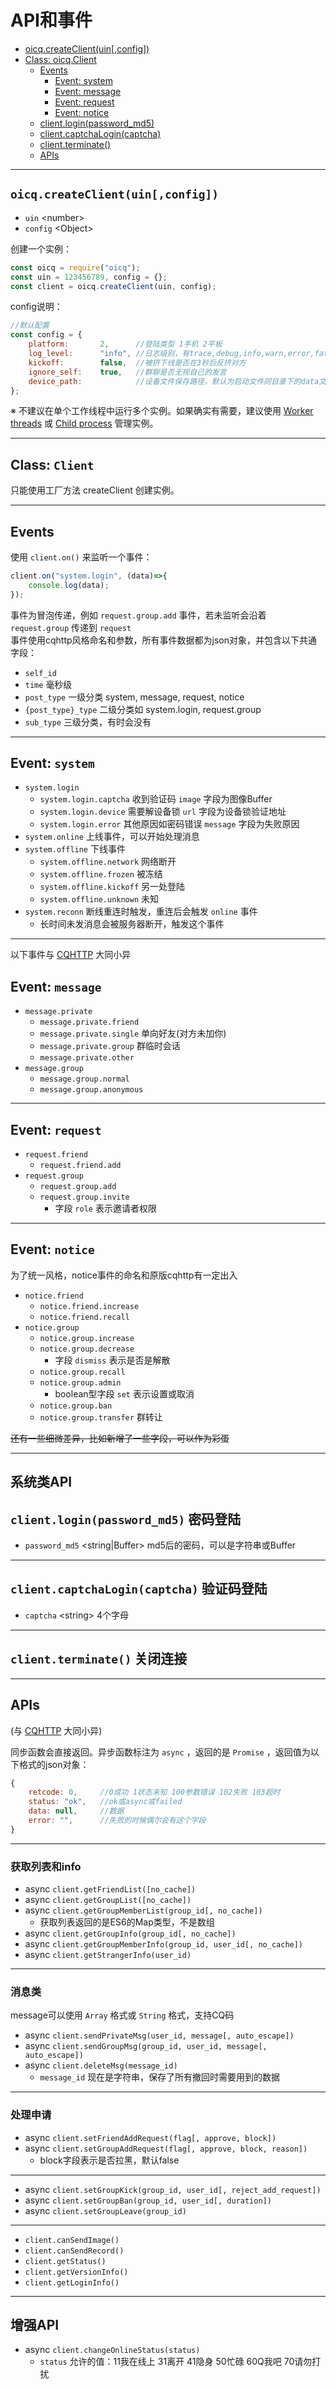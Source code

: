 # API和事件

+ [oicq.createClient(uin[,config])](#oicq.createClient(uin[,config]))
+ [Class: oicq.Client](#Class-Client)
  + [Events](#Events)
    + [Event: system](#Event-system)
    + [Event: message](#Event-message)
    + [Event: request](#Event-request)
    + [Event: notice](#Event-notice)
  + [client.login(password_md5)](#client.login(password_md5))
  + [client.captchaLogin(captcha)](#client.captchaLogin(captcha))
  + [client.terminate()](#client.terminate())
  + [APIs](#APIs)

----

## `oicq.createClient(uin[,config])`

+ `uin` \<number>
+ `config` \<Object>

创建一个实例：

```js
const oicq = require("oicq");
const uin = 123456789, config = {};
const client = oicq.createClient(uin, config);
```

config说明：

```js
//默认配置
const config = {
    platform:       2,      //登陆类型 1手机 2平板
    log_level:      "info", //日志级别，有trace,debug,info,warn,error,fatal,off
    kickoff:        false,  //被挤下线是否在3秒后反挤对方
    ignore_self:    true,   //群聊是否无视自己的发言
    device_path:            //设备文件保存路径，默认为启动文件同目录下的data文件夹
};
```

※ 不建议在单个工作线程中运行多个实例。如果确实有需要，建议使用 [Worker threads](https://nodejs.org/dist/latest/docs/api/worker_threads.html) 或 [Child process](https://nodejs.org/dist/latest/docs/api/child_process.html) 管理实例。

----

## Class: `Client`

只能使用工厂方法 createClient 创建实例。

----

## Events

使用 `client.on()` 来监听一个事件：

```js
client.on("system.login", (data)=>{
    console.log(data);
});
```

事件为冒泡传递，例如 `request.group.add` 事件，若未监听会沿着 `request.group` 传递到 `request`  
事件使用cqhttp风格命名和参数，所有事件数据都为json对象，并包含以下共通字段：

+ `self_id`
+ `time` 毫秒级
+ `post_type` 一级分类 system, message, request, notice
+ `{post_type}_type` 二级分类如 system.login, request.group
+ `sub_type` 三级分类，有时会没有

----

## Event: `system`

+ `system.login`
  + `system.login.captcha` 收到验证码 `image` 字段为图像Buffer
  + `system.login.device` 需要解设备锁 `url` 字段为设备锁验证地址
  + `system.login.error` 其他原因如密码错误 `message` 字段为失败原因
+ `system.online` 上线事件，可以开始处理消息
+ `system.offline` 下线事件
  + `system.offline.network` 网络断开
  + `system.offline.frozen` 被冻结
  + `system.offline.kickoff` 另一处登陆
  + `system.offline.unknown` 未知
+ `system.reconn` 断线重连时触发，重连后会触发 `online` 事件
  + 长时间未发消息会被服务器断开，触发这个事件

----

以下事件与 [CQHTTP](https://github.com/howmanybots/onebot/blob/master/v11/specs/event/README.md) 大同小异

## Event: `message`

+ `message.private`
  + `message.private.friend`
  + `message.private.single` 单向好友(对方未加你)
  + `message.private.group` 群临时会话
  + `message.private.other`
+ `message.group`
  + `message.group.normal`
  + `message.group.anonymous`

----

## Event: `request`

+ `request.friend`
  + `request.friend.add`
+ `request.group`
  + `request.group.add`
  + `request.group.invite`
    + 字段 `role` 表示邀请者权限

----

## Event: `notice`

为了统一风格，notice事件的命名和原版cqhttp有一定出入

+ `notice.friend`
  + `notice.friend.increase`
  + `notice.friend.recall`
+ `notice.group`
  + `notice.group.increase`
  + `notice.group.decrease`
    + 字段 `dismiss` 表示是否是解散
  + `notice.group.recall`
  + `notice.group.admin`
    + boolean型字段 `set` 表示设置或取消
  + `notice.group.ban`
  + `notice.group.transfer` 群转让

~~还有一些细微差异，比如新增了一些字段，可以作为彩蛋~~

----

## 系统类API

## `client.login(password_md5)` 密码登陆

+ `password_md5` \<string|Buffer> md5后的密码，可以是字符串或Buffer

----

## `client.captchaLogin(captcha)` 验证码登陆

+ `captcha` \<string> 4个字母

----

## `client.terminate()` 关闭连接

----

## APIs

(与 [CQHTTP](https://github.com/howmanybots/onebot/blob/master/v11/specs/api/public.md) 大同小异)

同步函数会直接返回。异步函数标注为 `async` ，返回的是 `Promise` ，返回值为以下格式的json对象：

```js
{
    retcode: 0,     //0成功 1状态未知 100参数错误 102失败 103超时
    status: "ok",   //ok或async或failed
    data: null,     //数据
    error: "",      //失败的时候偶尔会有这个字段
}
```

----

### 获取列表和info

+ async `client.getFriendList([no_cache])`
+ async `client.getGroupList([no_cache])`
+ async `client.getGroupMemberList(group_id[, no_cache])`
  + 获取列表返回的是ES6的Map类型，不是数组
+ async `client.getGroupInfo(group_id[, no_cache])`
+ async `client.getGroupMemberInfo(group_id, user_id[, no_cache])`
+ async `client.getStrangerInfo(user_id)`

----

### 消息类

message可以使用 `Array` 格式或 `String` 格式，支持CQ码

+ async `client.sendPrivateMsg(user_id, message[, auto_escape])`
+ async `client.sendGroupMsg(group_id, user_id, message[, auto_escape])`
+ async `client.deleteMsg(message_id)`
  + `message_id` 现在是字符串，保存了所有撤回时需要用到的数据

----

### 处理申请

+ async `client.setFriendAddRequest(flag[, approve, block])`
+ async `client.setGroupAddRequest(flag[, approve, block, reason])`
  + block字段表示是否拉黑，默认false

----

+ async `client.setGroupKick(group_id, user_id[, reject_add_request])`
+ async `client.setGroupBan(group_id, user_id[, duration])`
+ async `client.setGroupLeave(group_id)`

----

+ `client.canSendImage()`
+ `client.canSendRecord()`
+ `client.getStatus()`
+ `client.getVersionInfo()`
+ `client.getLoginInfo()`

----

## 增强API

+ async `client.changeOnlineStatus(status)`
  + `status` 允许的值：11我在线上 31离开 41隐身 50忙碌 60Q我吧 70请勿打扰
